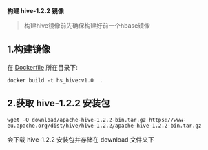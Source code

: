 ﻿**构建 hive-1.2.2 镜像**

>构建hive镜像前先确保构建好前一个hbase镜像

## 1.构建镜像
在 [Dockerfile](./Dockerfile) 所在目录下:  
```
docker build -t hs_hive:v1.0  .
```

## 2.获取 hive-1.2.2 安装包    
```
wget -O download/apache-hive-1.2.2-bin.tar.gz https://www-eu.apache.org/dist/hive/hive-1.2.2/apache-hive-1.2.2-bin.tar.gz
```   
会下载 hive-1.2.2 安装包并存储在 download 文件夹下



